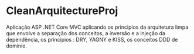 # CleanArquitectureProj
Aplicação ASP .NET Core MVC aplicando os principios da arquitetura limpa que envolve a separação dos conceitos, a inversão e a injeção da dependência, os príncipios : DRY, YAGNY e KISS, os conceitos DDD de domínio.
